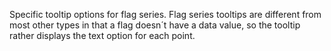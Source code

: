 Specific tooltip options for flag series. Flag series tooltips are
different from most other types in that a flag doesn´t have a data
value, so the tooltip rather displays the text option for each
point.